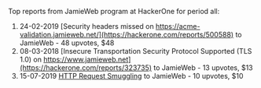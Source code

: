 Top reports from JamieWeb program at HackerOne for period all:

1. 24-02-2019 [Security headers missed on https://acme-validation.jamieweb.net/](https://hackerone.com/reports/500588) to JamieWeb - 48 upvotes, $48
2. 08-03-2018 [Insecure Transportation Security Protocol Supported (TLS 1.0) on https://www.jamieweb.net](https://hackerone.com/reports/323735) to JamieWeb - 13 upvotes, $13
3. 15-07-2019 [HTTP Request Smuggling](https://hackerone.com/reports/643225) to JamieWeb - 10 upvotes, $10
